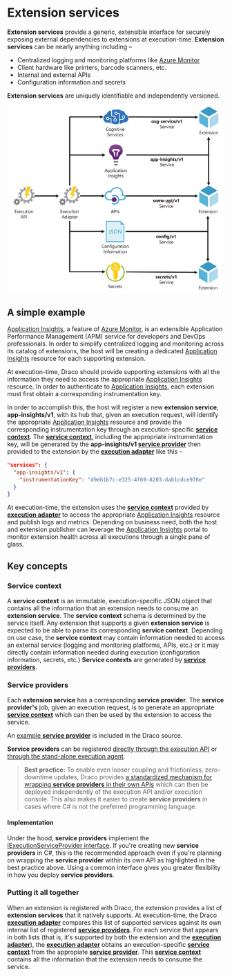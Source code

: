 # Extension services

**Extension services** provide a generic, extensible interface for securely exposing external dependencies to extensions at execution-time. **Extension services** can be nearly anything including –

- Centralized logging and monitoring platforms like [Azure Monitor](https://azure.microsoft.com/en-us/services/monitor/)
- Client hardware like printers, barcode scanners, etc.
- Internal and external APIs
- Configuration information and secrets

**Extension services** are uniquely identifiable and independently versioned.

![Extension services](/doc/images/arch-extension-services.JPG)

## A simple example

[Application Insights](https://docs.microsoft.com/en-us/azure/azure-monitor/app/app-insights-overview), a feature of [Azure Monitor](https://docs.microsoft.com/en-us/azure/azure-monitor/overview), is an extensible Application Performance Management (APM) service for developers and DevOps professionals. In order to simplify centralized logging and monitoring across its catalog of extensions, the host will be creating a dedicated [Application Insights](https://docs.microsoft.com/en-us/azure/azure-monitor/app/app-insights-overview) resource for each supporting extension.

At execution-time, Draco should provide supporting extensions with all the information they need to access the appropriate [Application Insights](https://docs.microsoft.com/en-us/azure/azure-monitor/app/app-insights-overview) resource. In order to authenticate to [Application Insights](https://docs.microsoft.com/en-us/azure/azure-monitor/app/app-insights-overview), each extension must first obtain a corresponding instrumentation key.

In order to accomplish this, the host will register a new **extension service**, **app-insights/v1**, with its hub that, given an execution request, will identify the appropriate [Application Insights](https://docs.microsoft.com/en-us/azure/azure-monitor/app/app-insights-overview) resource and provide the corresponding instrumentation key through an execution-specific **[service context](#service-context)**. The **[service context](#service-context)**, including the appropriate instrumentation key, will be generated by the **app-insights/v1 [service provider](#service-providers)** then provided to the extension by the **[execution adapter](execution-models.md)** like this –

```json
"services": {
  "app-insights/v1": {
    "instrumentationKey": "d9eb1b7c-e325-4f69-8203-dab1cdce976e"
  }
}
```

At execution-time, the extension uses the **[service context](#service-context)** provided by **[execution adapter](execution-models.md)** to access the appropriate [Application Insights](https://docs.microsoft.com/en-us/azure/azure-monitor/app/app-insights-overview) resource and publish logs and metrics. Depending on business need, both the host and extension publisher can leverage the [Application Insights](https://docs.microsoft.com/en-us/azure/azure-monitor/app/app-insights-overview) portal to monitor extension health across all executions through a single pane of glass.

## Key concepts

### Service context

A **service context** is an immutable, execution-specific JSON object that contains all the information that an extension needs to consume an **extension service**. The **service context** schema is determined by the service itself. Any extension that supports a given **extension service** is expected to be able to parse its corresponding **service context**. Depending on use case, the **service context** may contain information needed to access an external service (logging and monitoring platforms, APIs, etc.) or it may directly contain information needed during execution (configuration information, secrets, etc.) **Service contexts** are generated by **[service providers](#service-providers)**.

### Service providers

Each **extension service** has a corresponding **service provider**. The **service provider's** job, given an execution request, is to generate an appropriate **[service context](#service-context)** which can then be used by the extension to access the service.

An [example **service provider**](/src/IntegrationTests.HowdyService/HowdyServiceProvider.cs) is included in the Draco source.

**Service providers** can be registered [directly through the execution API](/src/Execution.Api/Modules/Factories/ExecutionServiceProviderFactoryModule.cs) or [through the stand-alone execution agent](/src/ExecutionAdapter.ConsoleHost/Modules/ExecutionServiceProviderFactoryModule.cs).

> **Best practice:** To enable even looser coupling and frictionless, zero-downtime updates, Draco provides [a standardized mechanism for wrapping **service providers** in their own APIs](https://github.com/microsoft/draco/tree/master/src/ExtensionService.Api) which can then be deployed independently of the execution API and/or execution console. This also makes it easier to create **service providers** in cases where C# is not the preferred programming language.

#### Implementation

Under the hood, **service providers** implement the [IExecutionServiceProvider interface](/src/Services/Interfaces/IExecutionServiceProvider.cs). If you're creating new **service providers** in C#, this is the recommended approach even if you're planning on wrapping the **service provider** within its own API as highlighted in the best practice above. Using a common interface gives you greater flexibility in how you deploy **service providers**.

### Putting it all together

When an extension is registered with Draco, the extension provides a list of **extension services** that it natively supports. At execution-time, the Draco **[execution adapter](execution-models.md)** compares this list of supported services against its own internal list of registered **[service providers](#service-providers)**. For each service that appears in both lists (that is, it's supported by both the extension and the **[execution adapter](execution-models.md)**), the **[execution adapter](execution-models.md)** obtains an execution-specific **[service context](#service-context)** from the appropiate **[service provider](#service-providers)**. This **[service context](#service-context)** contains all the information that the extension needs to consume the service.
